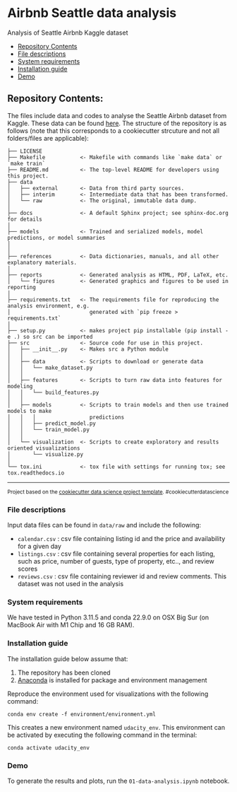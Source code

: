 # Airbnb Seattle data analysis

Analysis of Seattle Airbnb Kaggle dataset

- [Repository Contents](#repository-contents)
- [File descriptions](#file-descriptions)
- [System requirements](#system-requirements)
- [Installation guide](#installation-guide)
- [Demo](#demo)

## Repository Contents:

The files include data and codes to analyse the Seattle Airbnb dataset from Kaggle. These data can be found [here][kaggle airbnb]. The structure of the repository is as follows (note that this corresponds to a cookiecutter strcuture and not all folders/files are applicable):



    ├── LICENSE
    ├── Makefile           <- Makefile with commands like `make data` or `make train`
    ├── README.md          <- The top-level README for developers using this project.
    ├── data
    │   ├── external       <- Data from third party sources.
    │   ├── interim        <- Intermediate data that has been transformed.
    │   └── raw            <- The original, immutable data dump.
    │
    ├── docs               <- A default Sphinx project; see sphinx-doc.org for details
    │
    ├── models             <- Trained and serialized models, model predictions, or model summaries
    │
    │
    ├── references         <- Data dictionaries, manuals, and all other explanatory materials.
    │
    ├── reports            <- Generated analysis as HTML, PDF, LaTeX, etc.
    │   └── figures        <- Generated graphics and figures to be used in reporting
    │
    ├── requirements.txt   <- The requirements file for reproducing the analysis environment, e.g.
    │                         generated with `pip freeze > requirements.txt`
    │
    ├── setup.py           <- makes project pip installable (pip install -e .) so src can be imported
    ├── src                <- Source code for use in this project.
    │   ├── __init__.py    <- Makes src a Python module
    │   │
    │   ├── data           <- Scripts to download or generate data
    │   │   └── make_dataset.py
    │   │
    │   ├── features       <- Scripts to turn raw data into features for modeling
    │   │   └── build_features.py
    │   │
    │   ├── models         <- Scripts to train models and then use trained models to make
    │   │   │                 predictions
    │   │   ├── predict_model.py
    │   │   └── train_model.py
    │   │
    │   └── visualization  <- Scripts to create exploratory and results oriented visualizations
    │       └── visualize.py
    │
    └── tox.ini            <- tox file with settings for running tox; see tox.readthedocs.io


--------

<p><small>Project based on the <a target="_blank" href="https://drivendata.github.io/cookiecutter-data-science/">cookiecutter data science project template</a>. #cookiecutterdatascience</small></p>

### File descriptions
Input data files can be found in `data/raw` and include the following:

- `calendar.csv` : csv file containing listing id and the price and availability for a given day
- `listings.csv` : csv file containing several properties for each listing, such as price, number of guests, type of property, etc.., and review scores
- `reviews.csv` : csv file containing reviewer id and review comments. This dataset was not used in the analysis

### System requirements
We have tested in Python 3.11.5 and conda 22.9.0 on OSX Big Sur (on MacBook Air with M1 Chip and 16 GB RAM).

### Installation guide
The installation guide below assume that:

1. The repository has been cloned
2. [Anaconda][conda] is installed for package and environment management

Reproduce the environment used for visualizations with the following command:

````
conda env create -f environment/environment.yml
````
This creates a new environment named `udacity_env`. This environment can be activated by executing the following command in the terminal:

````
conda activate udacity_env
````

### Demo
To generate the results and plots, run the `01-data-analysis.ipynb` notebook.

[conda]: https://docs.conda.io/en/latest/
[kaggle airbnb]: https://www.kaggle.com/datasets/airbnb/seattle/data

